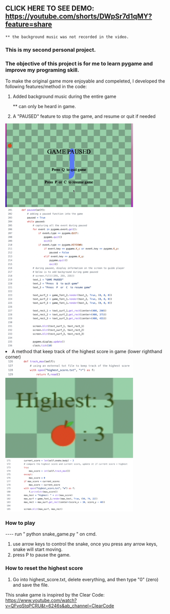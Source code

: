 ## CLICK HERE TO SEE DEMO: https://youtube.com/shorts/DWpSr7d1qMY?feature=share
    ** the background music was not recorded in the video. 

### This is my second personal project.
### The objective of this project is for me to learn pygame and improve my programing skill. 

To make the original game more enjoyable and compeleted, I developed the following features/method in the code:
  1. Added background music during the entire game
      
      ** can only be heard in game.
  2. A "PAUSED" feature to stop the game, and resume or quit if needed
   <img src="screenshots/paused_screen.png" width="400">
   <img src="screenshots/paused_code.png" width="400")

  3. A method that keep track of the highest score in game (lower righthand corner)
        
  <img src="screenshots/track_max_2.png" width="400">
  <img src="screenshots/highest_screen.png" width="400" height="250">
  <img src="screenshots/track_max_1.png" width="400">

### How to play
   ---- run " python snake_game.py " on cmd.
   1. use arrow keys to control the snake, once you press any arrow keys, snake will start moving.
   2. press P to pause the game.

### How to reset the highest score
   1. Go into highest_score.txt, delete everything, and then type "0" (zero) and save the file.

This snake game is inspired by the Clear Code: 
https://www.youtube.com/watch?v=QFvqStqPCRU&t=6246s&ab_channel=ClearCode
